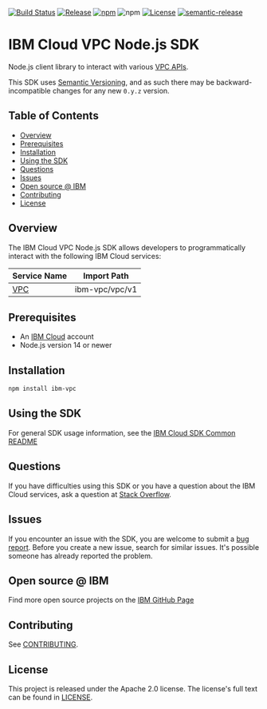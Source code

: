[![Build Status](https://travis-ci.com/IBM/vpc-node-sdk.svg?branch=master)](https://travis-ci.com/IBM/vpc-node-sdk)
[![Release](https://img.shields.io/github/v/release/IBM/vpc-node-sdk)](https://github.com/IBM/vpc-node-sdk/releases/latest)
[![npm](https://img.shields.io/npm/v/ibm-vpc)](https://www.npmjs.com/package/ibm-vpc)
![npm](https://img.shields.io/npm/dm/ibm-vpc)
[![License](https://img.shields.io/badge/License-Apache%202.0-blue.svg)](https://opensource.org/licenses/Apache-2.0)
[![semantic-release](https://img.shields.io/badge/%20%20%F0%9F%93%A6%F0%9F%9A%80-semantic--release-e10079.svg)](https://github.com/semantic-release/semantic-release)

# IBM Cloud VPC Node.js SDK
Node.js client library to interact with various [VPC APIs](https://cloud.ibm.com/apidocs?category=vpc).

This SDK uses [Semantic Versioning](https://semver.org), and as such there may be backward-incompatible changes for any new `0.y.z` version.

## Table of Contents

<!--
  The TOC below is generated using the `markdown-toc` node package.

      https://github.com/jonschlinkert/markdown-toc

  You should regenerate the TOC after making changes to this file.

      npx markdown-toc -i README.md
  -->

<!-- toc -->

- [Overview](#overview)
- [Prerequisites](#prerequisites)
- [Installation](#installation)
- [Using the SDK](#using-the-sdk)
- [Questions](#questions)
- [Issues](#issues)
- [Open source @ IBM](#open-source--ibm)
- [Contributing](#contributing)
- [License](#license)

<!-- tocstop -->

<!-- --------------------------------------------------------------- -->
## Overview

The IBM Cloud VPC Node.js SDK allows developers to programmatically interact with the following
IBM Cloud services:

Service Name | Import Path
--- | ---
[VPC](https://cloud.ibm.com/apidocs/vpc?code=node) | ibm-vpc/vpc/v1

## Prerequisites
* An [IBM Cloud][ibm-cloud-onboarding] account
* Node.js version 14 or newer

[ibm-cloud-onboarding]: http://cloud.ibm.com/registration

## Installation

```sh
npm install ibm-vpc
```

## Using the SDK
For general SDK usage information, see the
[IBM Cloud SDK Common README](https://github.com/IBM/ibm-cloud-sdk-common/blob/master/README.md)

## Questions
If you have difficulties using this SDK or you have a question about the IBM Cloud services,
ask a question at [Stack Overflow](http://stackoverflow.com/questions/ask?tags=ibm-cloud).

## Issues
If you encounter an issue with the SDK, you are welcome to submit
a [bug report](https://github.com/IBM/vpc-node-sdk/issues).
Before you create a new issue, search for similar issues. It's possible someone has
already reported the problem.

## Open source @ IBM
Find more open source projects on the [IBM GitHub Page](http://ibm.github.io/)

## Contributing
See [CONTRIBUTING](https://github.com/IBM/vpc-node-sdk/blob/master/CONTRIBUTING.md).

## License

This project is released under the Apache 2.0 license.
The license's full text can be found in
[LICENSE](https://github.com/IBM/vpc-node-sdk/blob/master/LICENSE).
